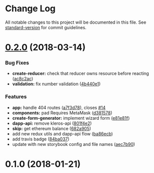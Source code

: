 # Change Log

All notable changes to this project will be documented in this file. See [standard-version](https://github.com/conventional-changelog/standard-version) for commit guidelines.

<a name="0.2.0"></a>

# [0.2.0](https://github.com/kleros/dapp-front-boilerplate/compare/v0.1.0...v0.2.0) (2018-03-14)

### Bug Fixes

* **create-reducer:** check that reducer owns resource before reacting ([ac8c2ac](https://github.com/kleros/dapp-front-boilerplate/commit/ac8c2ac))
* **validation:** fix number validation ([4b440e1](https://github.com/kleros/dapp-front-boilerplate/commit/4b440e1))

### Features

* **app:** handle 404 routes ([a7f3d78](https://github.com/kleros/dapp-front-boilerplate/commit/a7f3d78)), closes [#14](https://github.com/kleros/dapp-front-boilerplate/issues/14)
* **components:** pad Requires MetaMask ([d381578](https://github.com/kleros/dapp-front-boilerplate/commit/d381578))
* **create-form-generator:** implement wizard form ([e81e81f](https://github.com/kleros/dapp-front-boilerplate/commit/e81e81f))
* **dapp-api:** remove kleros-api ([801f4e2](https://github.com/kleros/dapp-front-boilerplate/commit/801f4e2))
* **skip:** get ethereum balance ([682a905](https://github.com/kleros/dapp-front-boilerplate/commit/682a905))
* add new redux utils and dapp-api flow ([ba86ecb](https://github.com/kleros/dapp-front-boilerplate/commit/ba86ecb))
* add travis badge ([84ba037](https://github.com/kleros/dapp-front-boilerplate/commit/84ba037))
* update with new storybook config and file names ([aec7b90](https://github.com/kleros/dapp-front-boilerplate/commit/aec7b90))

<a name="0.1.0"></a>

# 0.1.0 (2018-01-21)
